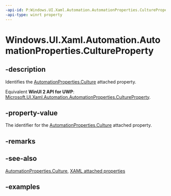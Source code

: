 ```yaml
---
-api-id: P:Windows.UI.Xaml.Automation.AutomationProperties.CultureProperty
-api-type: winrt property
---
```


<!-- Property syntax.
public DependencyProperty CultureProperty { get; }
-->

# Windows.UI.Xaml.Automation.AutomationProperties.CultureProperty

## -description
Identifies the [AutomationProperties.Culture](automationproperties_culture.md) attached property.  

Equivalent **WinUI 2 API for UWP**: [Microsoft.UI.Xaml.Automation.AutomationProperties.CultureProperty](/windows/winui/api/microsoft.ui.xaml.automation.automationproperties.cultureproperty).

## -property-value
The identifier for the [AutomationProperties.Culture](automationproperties_culture.md) attached property.  

## -remarks

## -see-also

[AutomationProperties.Culture](automationproperties_culture.md), [XAML attached properties](/windows/uwp/xaml-platform/attached-properties-overview)

## -examples

